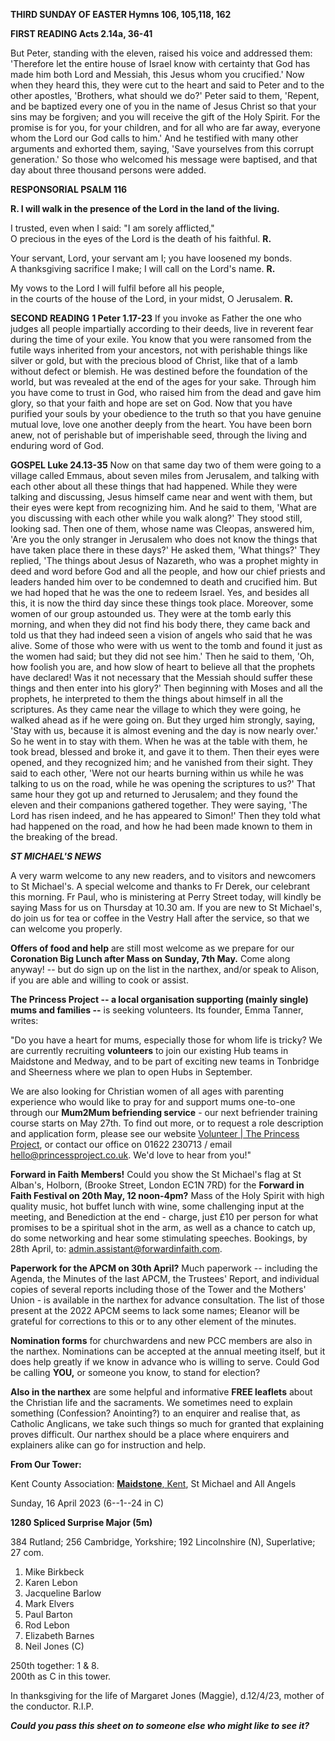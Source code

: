 **THIRD SUNDAY OF EASTER Hymns 106, 105,118, 162**

**FIRST READING Acts 2.14a, 36-41**

But Peter, standing with the eleven, raised his voice and addressed
them: \'Therefore let the entire house of Israel know with certainty
that God has made him both Lord and Messiah, this Jesus whom you
crucified.' Now when they heard this, they were cut to the heart and
said to Peter and to the other apostles, 'Brothers, what should we do?'
Peter said to them, 'Repent, and be baptized every one of you in the
name of Jesus Christ so that your sins may be forgiven; and you will
receive the gift of the Holy Spirit. For the promise is for you, for
your children, and for all who are far away, everyone whom the Lord our
God calls to him.' And he testified with many other arguments and
exhorted them, saying, 'Save yourselves from this corrupt generation.'
So those who welcomed his message were baptised, and that day about
three thousand persons were added.

**RESPONSORIAL PSALM 116**

**R. I will walk in the presence of the
Lord in the land of the living.**

I trusted, even when I said: "I am sorely afflicted,"    
O precious in the eyes of the Lord is the death of his faithful. **R.**

Your servant, Lord, your servant am I; you have loosened my bonds.    
A thanksgiving sacrifice I make; I will call on the Lord's name. **R.**

My vows to the Lord I will fulfil before all his people,    
in the courts of the house of the Lord, in your midst, O Jerusalem.  **R.**

**SECOND READING** **1 Peter 1.17-23** If you invoke as Father the one
who judges all people impartially according to their deeds, live in
reverent fear during the time of your exile. You know that you were
ransomed from the futile ways inherited from your ancestors, not with
perishable things like silver or gold, but with the precious blood of
Christ, like that of a lamb without defect or blemish. He was destined
before the foundation of the world, but was revealed at the end of the
ages for your sake. Through him you have come to trust in God, who
raised him from the dead and gave him glory, so that your faith and hope
are set on God. Now that you have purified your souls by your obedience
to the truth so that you have genuine mutual love, love one another
deeply from the heart. You have been born anew, not of perishable but of
imperishable seed, through the living and enduring word of God.

**GOSPEL Luke 24.13-35** Now on that same day two of them were going to
a village called Emmaus, about seven miles from Jerusalem, and talking
with each other about all these things that had happened. While they
were talking and discussing, Jesus himself came near and went with them,
but their eyes were kept from recognizing him. And he said to them,
'What are you discussing with each other while you walk along?' They
stood still, looking sad. Then one of them, whose name was Cleopas,
answered him, 'Are you the only stranger in Jerusalem who does not know
the things that have taken place there in these days?' He asked them,
'What things?' They replied, 'The things about Jesus of Nazareth, who
was a prophet mighty in deed and word before God and all the people, and
how our chief priests and leaders handed him over to be condemned to
death and crucified him. But we had hoped that he was the one to redeem
Israel. Yes, and besides all this, it is now the third day since these
things took place. Moreover, some women of our group astounded us. They
were at the tomb early this morning, and when they did not find his body
there, they came back and told us that they had indeed seen a vision of
angels who said that he was alive. Some of those who were with us went
to the tomb and found it just as the women had said; but they did not
see him.' Then he said to them, 'Oh, how foolish you are, and how slow
of heart to believe all that the prophets have declared! Was it not
necessary that the Messiah should suffer these things and then enter
into his glory?' Then beginning with Moses and all the prophets, he
interpreted to them the things about himself in all the scriptures. As
they came near the village to which they were going, he walked ahead as
if he were going on. But they urged him strongly, saying, 'Stay with us,
because it is almost evening and the day is now nearly over.' So he went
in to stay with them. When he was at the table with them, he took bread,
blessed and broke it, and gave it to them. Then their eyes were opened,
and they recognized him; and he vanished from their sight. They said to
each other, 'Were not our hearts burning within us while he was talking
to us on the road, while he was opening the scriptures to us?' That same
hour they got up and returned to Jerusalem; and they found the eleven
and their companions gathered together. They were saying, 'The Lord has
risen indeed, and he has appeared to Simon!' Then they told what had
happened on the road, and how he had been made known to them in the
breaking of the bread.

***ST MICHAEL\'S NEWS***

A very warm welcome to any new readers, and to visitors and newcomers to
St Michael\'s. A special welcome and thanks to Fr Derek, our celebrant
this morning. Fr Paul, who is ministering at Perry Street today, will
kindly be saying Mass for us on Thursday at 10.30 am. If you are new to
St Michael\'s, do join us for tea or coffee in the Vestry Hall after the
service, so that we can welcome you properly.

**Offers of food and help** are still most welcome as we prepare for our
**Coronation Big Lunch after Mass on Sunday, 7th May.** Come along
anyway! -- but do sign up on the list in the narthex, and/or speak to
Alison, if you are able and willing to cook or assist.

**The Princess Project -- a local organisation supporting (mainly
single) mums and families --** is seeking volunteers. Its founder, Emma
Tanner, writes:

"Do you have a heart for mums, especially those for whom life is tricky?
We are currently recruiting **volunteers** to join our existing Hub
teams in Maidstone and Medway, and to be part of exciting new teams in
Tonbridge and Sheerness where we plan to open Hubs in September.

We are also looking for Christian women of all ages with parenting
experience who would like to pray for and support mums one-to-one
through our **Mum2Mum befriending service** - our next befriender
training course starts on May 27th. To find out more, or to request a
role description and application form, please see our website [Volunteer
\| The Princess Project](https://www.princessproject.co.uk/volunteer/),
or contact our office on 01622 230713 / email
[hello@princessproject.co.uk](mailto:hello@princessproject.co.uk).
We'd love to hear from you!"

**Forward in Faith Members!** Could you show the St Michael\'s flag at
St Alban\'s, Holborn, (Brooke Street, London EC1N 7RD) for the **Forward
in Faith Festival on 20th May, 12 noon-4pm?** Mass of the Holy Spirit
with high quality music, hot buffet lunch with wine, some challenging
input at the meeting, and Benediction at the end - charge, just £10 per
person for what promises to be a spiritual shot in the arm, as well as a
chance to catch up, do some networking and hear some stimulating
speeches. Bookings, by 28th April, to:
admin.assistant@forwardinfaith.com.

**Paperwork for the APCM on 30th April?** Much paperwork -- including
the Agenda, the Minutes of the last APCM, the Trustees\' Report, and
individual copies of several reports including those of the Tower and
the Mothers\' Union - is available in the narthex for advance
consultation. The list of those present at the 2022 APCM seems to lack
some names; Eleanor will be grateful for corrections to this or to any
other element of the minutes.

**Nomination forms** for churchwardens and new PCC members are also in
the narthex. Nominations can be accepted at the annual meeting itself,
but it does help greatly if we know in advance who is willing to serve.
Could God be calling **YOU,** or someone you know, to stand for
election?

**Also in the narthex** are some helpful and informative **FREE
leaflets** about the Christian life and the sacraments. We sometimes
need to explain something (Confession? Anointing?) to an enquirer and
realise that, as Catholic Anglicans, we take such things so much for
granted that explaining proves difficult. Our narthex should be a place
where enquirers and explainers alike can go for instruction and help.

**From Our Tower:**

Kent County Association: [**Maidstone**,
Kent](https://dove.cccbr.org.uk/detail.php?tower=12644#_blank), St
Michael and All Angels

Sunday, 16 April 2023 (6--1--24 in C)

**1280 Spliced Surprise Major (5m)**

384 Rutland; 256 Cambridge, Yorkshire; 192 Lincolnshire (N),
Superlative; 27 com.

1. Mike Birkbeck
2. Karen Lebon
3. Jacqueline Barlow
4. Mark Elvers
5. Paul Barton
6. Rod Lebon
7. Elizabeth Barnes
8. Neil Jones (C)

250th together: 1 & 8.  
200th as C in this tower.  

In thanksgiving for the life of Margaret Jones (Maggie), d.12/4/23,
mother of the conductor. R.I.P.

***Could you pass this sheet on to someone else who might like to see
it?***

